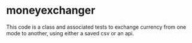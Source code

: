 # moneyexchanger

This code is a class and associated tests to exchange currency from one mode to another, using either a saved csv or an api.
